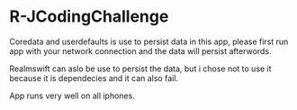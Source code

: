 # R-JCodingChallenge

Coredata and userdefaults is use to persist data in this app, please first run app with your network connection and the data will persist afterwords.

Realmswift can aslo be use to persist the data, but i chose not to use it because it is dependecies and it can also fail.

App runs very well on all iphones.
